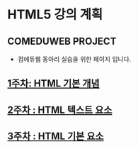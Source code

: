 # HTML5 강의 계획

## COMEDUWEB PROJECT
- 컴에듀웹 동아리 실습을 위한 페이지 입니다.
  
## [1주차: HTML 기본 개념](https://github.com/BAIKJUWON/2024comeduweb/blob/main/1/%E1%84%89%E1%85%AE%E1%84%8C%E1%85%A5%E1%86%BC%E1%84%87%E1%85%A9%E1%86%AB.pdf)
## [2주차 : HTML 텍스트 요소](https://github.com/BAIKJUWON/2024comeduweb/blob/main/2/comeduweb%202%E1%84%8E%E1%85%A1%E1%84%89%E1%85%B5.pdf)
## [3주차 : HTML 기본 요소](https://github.com/BAIKJUWON/2024comeduweb/blob/main/3/COMEDUWEB%20%EC%9B%B9%20%ED%94%84%EB%A1%9C%EC%A0%9D%ED%8A%B8.pdf)

